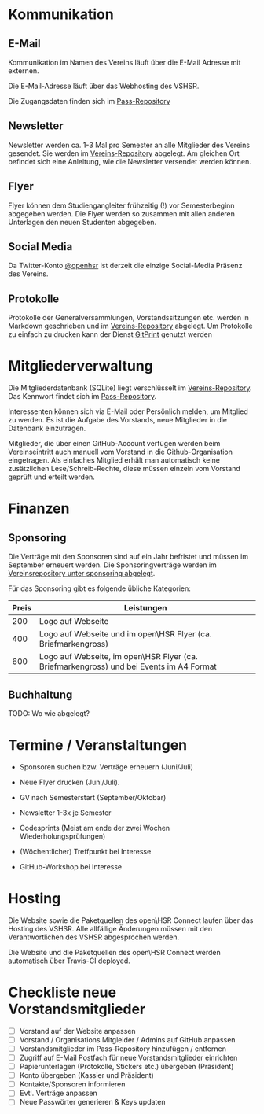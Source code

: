 # Kommunikation
## E-Mail
Kommunikation im Namen des Vereins läuft über die E-Mail Adresse mit externen.

Die E-Mail-Adresse läuft über das Webhosting des VSHSR.

Die Zugangsdaten finden sich im [Pass-Repository](https://github.com/openhsr/pass)

## Newsletter
Newsletter werden ca. 1-3 Mal pro Semester an alle Mitglieder des Vereins gesendet. Sie werden im [Vereins-Repository](https://github.com/openhsr/verein/tree/master/newsletter) abgelegt. Am gleichen Ort befindet sich eine Anleitung, wie die Newsletter versendet werden können.

## Flyer
Flyer können dem Studiengangleiter frühzeitig (!) vor Semesterbeginn abgegeben werden. Die Flyer werden so zusammen mit allen anderen Unterlagen den neuen Studenten abgegeben.

## Social Media
Da Twitter-Konto [@openhsr](https://twitter.com/openhsr) ist derzeit die einzige Social-Media Präsenz des Vereins. 

## Protokolle
Protokolle der Generalversammlungen, Vorstandssitzungen etc. werden in Markdown geschrieben und im [Vereins-Repository](https://github.com/openhsr/verein/tree/master/protokolle/) abgelegt. Um Protokolle zu einfach zu drucken kann der Dienst [GitPrint](https://gitprint.com/) genutzt werden

# Mitgliederverwaltung
Die Mitgliederdatenbank (SQLite) liegt verschlüsselt im [Vereins-Repository](https://github.com/openhsr/verein/tree/master/mitglieder). Das Kennwort findet sich im [Pass-Repository](https://github.com/openhsr/pass).

Interessenten können sich via E-Mail oder Persönlich melden, um Mitglied zu werden. Es ist die Aufgabe des Vorstands, neue Mitglieder in die Datenbank einzutragen.

Mitglieder, die über einen GitHub-Account verfügen werden beim Vereinseintritt auch manuell vom Vorstand in die Github-Organisation eingetragen. Als einfaches Mitglied erhält man automatisch keine zusätzlichen Lese/Schreib-Rechte, diese müssen einzeln vom Vorstand geprüft und erteilt werden.

# Finanzen
## Sponsoring
Die Verträge mit den Sponsoren sind auf ein Jahr befristet und müssen im September erneuert werden.
Die Sponsoringverträge werden im [Vereinsrepository unter sponsoring abgelegt](https://github.com/openhsr/verein/tree/master/sponsoring).

Für das Sponsoring gibt es folgende übliche Kategorien:

 Preis | Leistungen
-------|-----------
 200   | Logo auf Webseite
 400   | Logo auf Webseite und im open\HSR Flyer (ca. Briefmarkengross)
 600   | Logo auf Webseite, im open\HSR Flyer (ca. Briefmarkengross) und bei Events im A4 Format


## Buchhaltung
TODO: Wo wie abgelegt?

# Termine / Veranstaltungen
- Sponsoren suchen bzw. Verträge erneuern (Juni/Juli)
- Neue Flyer drucken (Juni/Juli).
- GV nach Semesterstart (September/Oktobar)
- Newsletter 1-3x je Semester

- Codesprints (Meist am ende der zwei Wochen Wiederholungsprüfungen)
- (Wöchentlicher) Treffpunkt bei Interesse
- GitHub-Workshop bei Interesse

# Hosting
Die Website sowie die Paketquellen des open\HSR Connect laufen über das Hosting des VSHSR. Alle allfällige Änderungen müssen mit den Verantwortlichen des VSHSR abgesprochen werden.

Die Website und die Paketquellen des open\HSR Connect werden automatisch über Travis-CI deployed.

# Checkliste neue Vorstandsmitglieder
- [ ] Vorstand auf der Website anpassen
- [ ] Vorstand / Organisations Mitgleider / Admins auf GitHub anpassen
- [ ] Vorstandsmitglieder im Pass-Repository hinzufügen / entfernen
 - [ ] Zugriff auf E-Mail Postfach für neue Vorstandsmitglieder einrichten
- [ ] Papierunterlagen (Protokolle, Stickers etc.) übergeben (Präsident)
- [ ] Konto übergeben (Kassier und Präsident)
- [ ] Kontakte/Sponsoren informieren
- [ ] Evtl. Verträge anpassen
- [ ] Neue Passwörter generieren & Keys updaten
